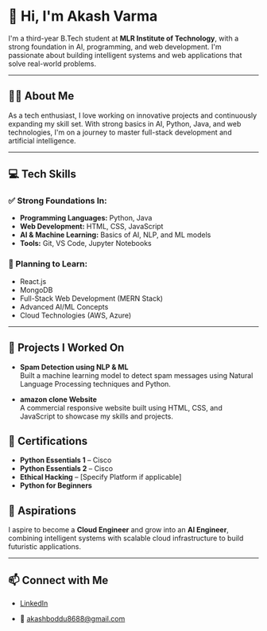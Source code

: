 
# 👋 Hi, I'm Akash Varma

I'm a third-year B.Tech student at **MLR Institute of Technology**, with a strong foundation in AI, programming, and web development. I'm passionate about building intelligent systems and web applications that solve real-world problems.

---

## 🧑‍💻 About Me

As a tech enthusiast, I love working on innovative projects and continuously expanding my skill set. With strong basics in AI, Python, Java, and web technologies, I'm on a journey to master full-stack development and artificial intelligence.

---

## 💻 Tech Skills

### ✅ Strong Foundations In:
- **Programming Languages:** Python, Java
- **Web Development:** HTML, CSS, JavaScript
- **AI & Machine Learning:** Basics of AI, NLP, and ML models
- **Tools:** Git, VS Code, Jupyter Notebooks

### 🚀 Planning to Learn:
- React.js
- MongoDB
- Full-Stack Web Development (MERN Stack)
- Advanced AI/ML Concepts
- Cloud Technologies (AWS, Azure)

---

## 🔨 Projects I Worked On

- **Spam Detection using NLP & ML**  
  Built a machine learning model to detect spam messages using Natural Language Processing techniques and Python.

- **amazon clone Website**  
  A commercial responsive website built using HTML, CSS, and JavaScript to showcase my skills and projects.



## 📜 Certifications

- **Python Essentials 1** – Cisco
- **Python Essentials 2** – Cisco
- **Ethical Hacking** – [Specify Platform if applicable]
- **Python for Beginners** 

## 🎯 Aspirations


I aspire to become a **Cloud Engineer** and grow into an **AI Engineer**, combining intelligent systems with scalable cloud infrastructure to build futuristic applications.



---

## 📫 Connect with Me

- [LinkedIn](https://www.linkedin.com/in/akash-boddu)  


- 📧 akashboddu8688@gmail.com 

